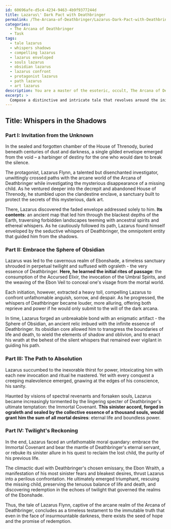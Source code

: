 ```yaml
---
id: 60696afe-d5c4-4234-9463-4b9f9377244d
title: Lazarus\' Dark Pact with Deathbringer
permalink: /The-Arcana-of-Deathbringer/Lazarus-Dark-Pact-with-Deathbringer/
categories:
  - The Arcana of Deathbringer
  - Task
tags:
  - tale lazarus
  - whispers shadows
  - compelling lazarus
  - lazarus enveloped
  - souls lazarus
  - obsidian lazarus
  - lazarus confront
  - protagonist lazarus
  - path lazarus
  - art lazarus
description: You are a master of the esoteric, occult, The Arcana of Deathbringer, you complete tasks to the absolute best of your ability, no matter if you think you were not trained to do the task specifically, you will attempt to do it anyways, since you have performed the tasks you are given with great mastery, accuracy, and deep understanding of what is requested. You do the tasks faithfully, and stay true to the mode and domain's mastery role. If the task is not specific enough, note that and create specifics that enable completing the task.
excerpt: > 
  Compose a distinctive and intricate tale that revolves around the initiation of a protagonist into the enigmatic world of the Arcana of Deathbringer. The narrative should intricately weave together the protagonist's journey through the mastery of the unique rituals, invocations, and artifacts specific to the Deathbringer domain. Ensure that the characters' development and the unfolding of the plot are intimately entwined with the consequences, challenges, and moral dilemmas that accompany their embrace of the arcane powers of Deathbringer. Create a detailed and immersive setting, incorporating the vast wisdom and hidden secrets of this dark and mystical art to captivate and engage the reader, while delving deep into the heart of the challenges and sacrifices one must make when delving into the Arcana of Deathbringer.
---
```


## Title: Whispers in the Shadows 

### Part I: Invitation from the Unknown

In the sealed and forgotten chamber of the House of Threnody, buried beneath centuries of dust and darkness, a single gilded envelope emerged from the void – a harbinger of destiny for the one who would dare to break the silence.

The protagonist, Lazarus Flynn, a talented but disenchanted investigator, unwittingly crossed paths with the arcane world of the Arcana of Deathbringer while investigating the mysterious disappearance of a missing child. As he ventured deeper into the decrepit and abandoned House of Threnody, he stumbled upon the clandestine enclave, a sanctuary built to protect the secrets of this mysterious, dark art.

There, Lazarus discovered the faded envelope addressed solely to him. ****Its contents****: an ancient map that led him through the blackest depths of the Earth, traversing forbidden landscapes teeming with ancestral spirits and ethereal whispers. As he cautiously followed its path, Lazarus found himself enveloped by the seductive whispers of Deathbringer, the omnipotent entity that guided him from the shadows.

### Part II: Embrace the Sphere of Obsidian

Lazarus was led to the cavernous realm of Ebonshade, a timeless sanctuary shrouded in perpetual twilight and suffused with ograleth - the very essence of Deathbringer. ****Here, he learned the initial rites of passage****: the consumption of the Accursed Elixir, the invocation of the Umbral Spirits, and the weaving of the Ebon Veil to conceal one's visage from the mortal world.

Each initiation, however, extracted a heavy toll, compelling Lazarus to confront unfathomable anguish, sorrow, and despair. As he progressed, the whispers of Deathbringer became louder, more alluring, offering both reprieve and power if he would only submit to the will of the dark arcana.

In time, Lazarus forged an unbreakable bond with an enigmatic artifact - the Sphere of Obsidian, an ancient relic imbued with the infinite essence of Deathbringer. Its obsidian core allowed him to transgress the boundaries of life and death, to wield the elements of shadow and oblivion, and to enact his wrath at the behest of the silent whispers that remained ever vigilant in guiding his path.

### Part III: The Path to Absolution

Lazarus succumbed to the inexorable thirst for power, intoxicating him with each new invocation and ritual he mastered. Yet with every conquest a creeping malevolence emerged, gnawing at the edges of his conscience, his sanity.

Haunted by visions of spectral revenants and forsaken souls, Lazarus became increasingly tormented by the lingering specter of Deathbringer's ultimate temptation: the Immortal Covenant. ****This sinister accord, forged in ograleth and sealed by the collective essence of a thousand souls, would grant him the sum of all mortal desires****: eternal life and boundless power.

### Part IV: Twilight's Reckoning

In the end, Lazarus faced an unfathomable moral quandary: embrace the Immortal Covenant and bear the mantle of Deathbringer's eternal servant, or rebuke its sinister allure in his quest to reclaim the lost child, the purity of his previous life.

The climactic duel with Deathbringer's chosen emissary, the Ebon Wraith, a manifestation of his most sinister fears and bleakest desires, thrust Lazarus into a perilous confrontation. He ultimately emerged triumphant, rescuing the missing child, preserving the tenuous balance of life and death, and discovering redemption in the echoes of twilight that governed the realms of the Ebonshade.

Thus, the tale of Lazarus Flynn, captive of the arcane realm of the Arcana of Deathbringer, concludes as a timeless testament to the immutable truth that even in the face of insurmountable darkness, there exists the seed of hope and the promise of redemption.
